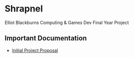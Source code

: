 # Shrapnel

Elliot Blackburns Computing & Games Dev Final Year Project

## Important Documentation

* [Initial Project Proposal](./docs/proposal.md)
